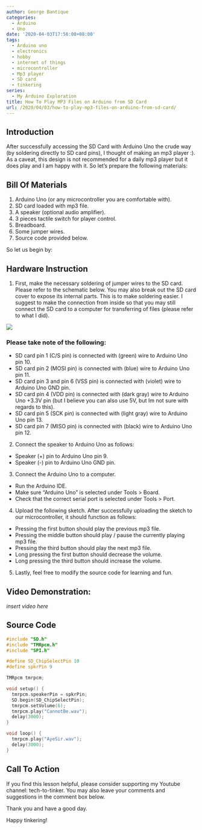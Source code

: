 ```yaml
---
author: George Bantique
categories:
  - Arduino
  - Uno
date: '2020-04-03T17:56:00+08:00'
tags:
  - Arduino uno
  - electronics
  - hobby
  - internet of things
  - microcontroller
  - Mp3 player
  - SD card
  - tinkering
series:
  - My Arduino Exploration
title: How To Play MP3 Files on Arduino from SD Card
url: /2020/04/03/how-to-play-mp3-files-on-arduino-from-sd-card/
---
```


## **Introduction**

After successfully accessing the SD Card with Arduino Uno the crude way (by soldering directly to SD card pins), I thought of making an mp3 player :). As a caveat, this design is not recommended for a daily mp3 player but it does play and I am happy with it. So let’s prepare the following materials:  

## **Bill Of Materials**

1. Arduino Uno (or any microcontroller you are comfortable with).  
2. SD card loaded with mp3 file.  
3. A speaker (optional audio amplifier).  
4. 3 pieces tactile switch for player control.  
5. Breadboard.  
6. Some jumper wires.  
7. Source code provided below.

So let us begin by:

## **Hardware Instruction**

1. First, make the necessary soldering of jumper wires to the SD card. Please refer to the schematic below. You may also break out the SD card cover to expose its internal parts. This is to make soldering easier. I suggest to make the connection from inside so that you may still connect the SD card to a computer for transferring of files (please refer to what I did).

![](/images/SDCard-Solder-For-SPI.png)

### **Please take note of the following:**

* SD card pin 1 (C/S pin) is connected with (green) wire to Arduino Uno pin 10.
* SD card pin 2 (MOSI pin) is connected with (blue) wire to Arduino Uno pin 11.
* SD card pin 3 and pin 6 (VSS pin) is connected with (violet) wire to Arduino Uno GND pin.
* SD card pin 4 (VDD pin) is connected with (dark gray) wire to Arduino Uno +3.3V pin (but I believe you can also use 5V, but Im not sure with regards to this).
* SD card pin 5 (SCK pin) is connected with (light gray) wire to Arduino Uno pin 13.
* SD card pin 7 (MISO pin) is connected with (black) wire to Arduino Uno pin 12.

2. Connect the speaker to Arduino Uno as follows:  
* Speaker (+) pin to Arduino Uno pin 9.  
* Speaker (-) pin to Arduino Uno GND pin.  

3. Connect the Arduino Uno to a computer.
* Run the Arduino IDE.
* Make sure “Arduino Uno” is selected under Tools &gt; Board.
* Check that the correct serial port is selected under Tools &gt; Port.

4. Upload the following sketch. After successfully uploading the sketch to our microcontroller, it should function as follows:  
* Pressing the first button should play the previous mp3 file.  
* Pressing the middle button should play / pause the currently playing mp3 file.  
* Pressing the third button should play the next mp3 file.  
* Long pressing the first button should decrease the volume.  
* Long pressing the third button should increase the volume.  

5. Lastly, feel free to modify the source code for learning and fun.

## Video Demonstration:

_insert video here_

## **Source Code**

```cpp { lineNos="true" wrap="true" }
#include "SD.h"
#include "TMRpcm.h"
#include "SPI.h"

#define SD_ChipSelectPin 10
#define spkrPin 9

TMRpcm tmrpcm;

void setup() {
  tmrpcm.speakerPin = spkrPin;
  SD.begin(SD_ChipSelectPin);
  tmrpcm.setVolume(6);
  tmrpcm.play("CannotBe.wav");
  delay(3000);
}

void loop() {
  tmrpcm.play("AyeSir.wav");
  delay(3000);  
}

```

## **Call To Action**

If you find this lesson helpful, please consider supporting my Youtube channel: tech-to-tinker. You may also leave your comments and suggestions in the comment box below.

Thank you and have a good day.

Happy tinkering!

